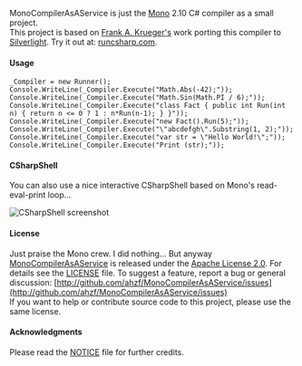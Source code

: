 
MonoCompilerAsAService is just the [Mono](http://www.mono-project.com) 2.10 C# compiler as a small project.    
This project is based on [Frank A. Krueger's](http://www.twitter.com/praeclarum) work porting this compiler to [Silverlight](https://github.com/praeclarum/runcs). Try it out at: [runcsharp.com](http://runcsharp.com).

#### Usage

    _Compiler = new Runner();
    Console.WriteLine(_Compiler.Execute("Math.Abs(-42);"));
    Console.WriteLine(_Compiler.Execute("Math.Sin(Math.PI / 6);"));
    Console.WriteLine(_Compiler.Execute("class Fact { public int Run(int n) { return n <= 0 ? 1 : n*Run(n-1); } }"));
    Console.WriteLine(_Compiler.Execute("new Fact().Run(5);"));
    Console.WriteLine(_Compiler.Execute("\"abcdefgh\".Substring(1, 2);"));
    Console.WriteLine(_Compiler.Execute("var str = \"Hello World!\";"));
    Console.WriteLine(_Compiler.Execute("Print (str);"));

	
#### CSharpShell

You can also use a nice interactive CSharpShell based on Mono's read-eval-print loop...

![CSharpShell screenshot](/ahzf/MonoCompilerAsAService/raw/master/doc/CSharpShell_InAction1.png)

	
#### License

Just praise the Mono crew. I did nothing... But anyway [MonoCompilerAsAService](http://github.com/ahzf/MonoCompilerAsAService) is released under the [Apache License 2.0](http://www.apache.org/licenses/LICENSE-2.0). For details see the [LICENSE](/ahzf/MonoCompilerAsAService/blob/master/LICENSE) file.
To suggest a feature, report a bug or general discussion: [http://github.com/ahzf/MonoCompilerAsAService/issues](http://github.com/ahzf/MonoCompilerAsAService/issues)    
If you want to help or contribute source code to this project, please use the same license.   


#### Acknowledgments

Please read the [NOTICE](/ahzf/MonoCompilerAsAService/blob/master/NOTICE) file for further credits.
